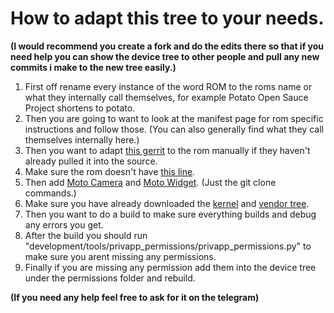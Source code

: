 # How to adapt this tree to your needs.
**(I would recommend you create a fork and do the edits there so that if you need help you can show the device tree to other people and pull any new commits i make to the new tree easily.)**  
1. First off rename every instance of the word ROM to the roms name or what they internally call themselves, for example Potato Open Sauce Project shortens to potato.  
2. Then you are going to want to look at the manifest page for rom specific instructions and follow those. (You can also generally find what they call themselves internally here.)  
3. Then you want to adapt [this gerrit](https://gerrit.omnirom.org/c/android_frameworks_base/+/39046) to the rom manually if they haven't already pulled it into the source. 
4. Make sure the rom doesn't have [this line](https://github.com/LineageOS/android_device_lineage_sepolicy/blob/9f177f7b3a96573712652320d3ec8ebdfcda946a/common/dynamic/hwservice_contexts#L1).
5. Then add [Moto Camera](https://gitlab.com/NemesisDevelopers/moto-camera/motorola_camera2_logan) and [Moto Widget](https://gitlab.com/NemesisDevelopers/motorola/motorola_timeweather). (Just the git clone commands.)
6. Make sure you have already downloaded the [kernel](https://github.com/S4muel007/kernel_motorola_trinket) and [vendor tree](https://github.com/ph4n70m-404/vendor_motorola_sofiar).
7. Then you want to do a build to make sure everything builds and debug any errors you get.  
8. After the build you should run "development/tools/privapp_permissions/privapp_permissions.py" to make sure you arent missing any permissions.  
9. Finally if you are missing any permission add them into the device tree under the permissions folder and rebuild.  

**(If you need any help feel free to ask for it on the telegram)**  
